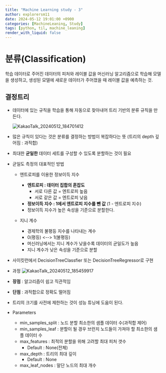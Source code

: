 ```yaml
---
title: "Machine Learning study - 3"
author: explorersm11
date: 2024-05-12 19:01:00 +0900
categories: [MachineLeaning, Study]
tags: [python, til, machine_leaning]
render_with_liquid: false
---  
```


# 분류(Classification)
학습 데이터로 주어진 데이터의 피처와 레이블 값을 머신러닝 알고리즘으로 학습해 모델을 생성하고, 생성된 모델에 새로운 데이터가 주어졌을 때 레이블 값을 예측하는 것.

## 결정트리
- 데이터에 있는 규칙을 학습을 통해 자동으로 찾아내어 트리 기반의 분류 규칙을 만든다.

    ![KakaoTalk_20240512_184701412](https://github.com/explorersm11/explorersm11/assets/145624456/fef2d005-943a-481e-9f6d-1ed604f11982)


- 많은 규칙이 있다는 것은 분류를 결정하는 방법이 복잡하다는 뜻 (트리의 depth 깊어짐 : 과적합)


- 최대한 **균일한** 데이터 세트를 구성할 수 있도록 분할하는 것이 필요


- 균일도 측정의 대표적인 방법
    - 엔트로피를 이용한 정보이득 지수
        - **엔트로피 : 데이터 집합의 혼잡도**
            - 서로 다른 값 = 엔트로피 높음
            - 서로 같은 값 = 엔트로피 낮음
        - **정보이득 지수 : 1에서 엔트로피 지수를 뺀 값** (1 - 엔트로피 지수)
        - 정보이득 지수가 높은 속성을 기준으로 분할한다.

    - 지니 계수
        - 경제학의 불평등 지수를 나타내는 계수
        - 0(평등) <--> 1(불평등)
        - 머신러닝에서는 지니 계수가 낮을수록 데이터의 균일도가 높음
        - 지니 계수가 낮은 속성을 기준으로 분할


- 사이킷런에서 DecisionTreeClassfier 또는 DecisionTreeRegressor로 구현


- 과정
    ![KakaoTalk_20240512_185459917](https://github.com/explorersm11/explorersm11/assets/145624456/73907d13-4264-495b-9642-5e05097b8cdf)


- **장점** : 알고리즘이 쉽고 직관적임
- **단점** : 과적합으로 정확도 떨어짐


- 트리의 크기를 사전에 제한하는 것이 성능 튜닝에 도움이 된다.


- Parameters
    - min_samples_split : 노드 분할 최소한의 샘플 데이터 수(과적합 제어)
    - min_samples_leaf : 분할이 될 경우 브런치 노드들이 가져야 할 최소한의 샘플 데이터 수
    - max_features : 최적의 분할을 위해 고려할 최대 피처 갯수
        - Default : None(전체)
    - max_depth : 트리의 최대 깊이
        - Default : None
    - max_leaf_nodes : 말단 노드의 최대 개수